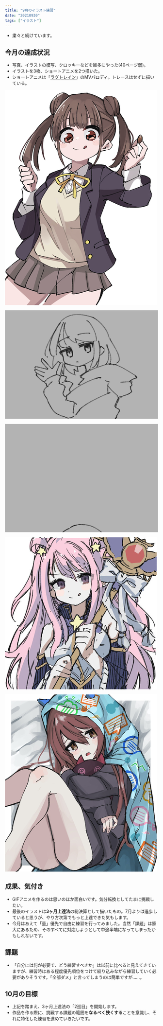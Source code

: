 ```yaml
---
title: "9月のイラスト練習"
date: "20210930"
tags: ["イラスト"]
---
```


- 粛々と続けています。

## 今月の達成状況

- 写真、イラストの模写、クロッキーなどを雑多にやった(40ページ弱)。
- イラストを3枚、ショートアニメを2つ描いた。
- ショートアニメは「[ラグトレイン](https://www.youtube.com/watch?v=UnIhRpIT7nc&vl=ja)」のMVパロディ。トレースはせずに描いている。

![イラスト1](./01.jpg)

![イラスト2](./02.gif)

![イラスト3](./03.gif)

![イラスト4](./04.jpg)

![イラスト5](./05.jpg)

## 成果、気付き

- GIFアニメを作るのは思いのほか面白いです。気分転換としてたまに挑戦したい。
- 最後のイラストは**3ヶ月上達法**の総決算として描いたもの。7月よりは進歩していると思うが、やり方次第でもっと上達できた気もします。
- 今月はあえて「量」優先で自由に練習を行ってみました。当然「課題」は膨大にあるため、そのすべてに対応しようとして中途半端になってしまったかもしれないです。

## 課題

- 「自分には何が必要で、どう練習すべきか」は以前に比べると見えてきていますが、練習時はある程度優先順位をつけて絞り込みながら練習していく必要がありそうです。「全部ダメ」と言ってしまうのは簡単ですが……。

## 10月の目標

- 上記を踏まえ、3ヶ月上達法の「2巡目」を開始します。
- 作品を作る際に、挑戦する課題の範囲を**なるべく狭くする**ことを意識し、それに特化した練習を進めていきたいです。
